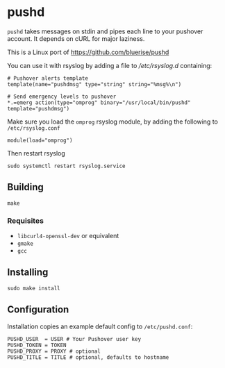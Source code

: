 # pushd

`pushd` takes messages on stdin and pipes each line to your pushover
account. It depends on cURL for major laziness.

This is a Linux port of https://github.com/bluerise/pushd

You can use it with rsyslog by adding a file to _/etc/rsyslog.d_ containing:

```
# Pushover alerts template
template(name="pushdmsg" type="string" string="%msg%\n")

# Send emergency levels to pushover
*.=emerg action(type="omprog" binary="/usr/local/bin/pushd" template="pushdmsg")
```

Make sure you load the `omprog` rsyslog module, by adding the following to `/etc/rsyslog.conf`

```
module(load="omprog")
```

Then restart rsyslog

```
sudo systemctl restart rsyslog.service
```

## Building

```
make
```

### Requisites

- `libcurl4-openssl-dev` or equivalent
- `gmake`
- `gcc`

## Installing

```
sudo make install
```

## Configuration

Installation copies an example default config to `/etc/pushd.conf`:

```
PUSHD_USER  = USER # Your Pushover user key
PUSHD_TOKEN = TOKEN
PUSHD_PROXY = PROXY # optional
PUSHD_TITLE = TITLE # optional, defaults to hostname
```
